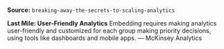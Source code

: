 **Source:** `breaking-away-the-secrets-to-scaling-analytics`

**Last Mile: User-Friendly Analytics**
Embedding requires making analytics user-friendly and customized for each group making priority decisions, using tools like dashboards and mobile apps. — McKinsey Analytics

